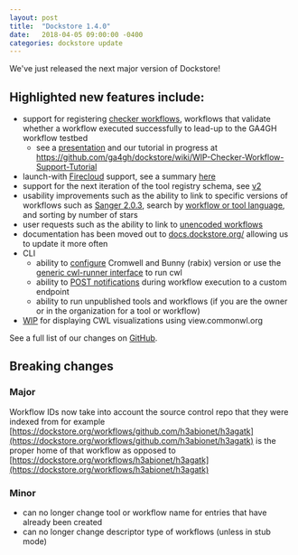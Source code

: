 ```yaml
---
layout: post
title:  "Dockstore 1.4.0"
date:   2018-04-05 09:00:00 -0400
categories: dockstore update
---
```

We've just released the next major version of Dockstore!

## Highlighted new features include:
* support for registering [checker workflows](https://docs.dockstore.org/docs/publisher-tutorials/checker-workflows/), workflows that validate whether a workflow executed successfully to lead-up to the GA4GH workflow testbed
  * see a [presentation](https://docs.google.com/presentation/d/1VXdReGYXayzO7Jr-9XaLHNv6Wt46CwfvkfFDR8OEgJM/edit?usp=sharing) and our tutorial in progress at https://github.com/ga4gh/dockstore/wiki/WIP-Checker-Workflow-Support-Tutorial 
* launch-with [Firecloud](https://software.broadinstitute.org/firecloud/) support, see a summary [here](https://docs.dockstore.org/docs/user-tutorials/firecloud-launch-with/)
* support for the next iteration of the tool registry schema, see [v2](https://github.com/ga4gh/tool-registry-service-schemas/releases/tag/2.0.0-beta.1)
* usability improvements such as the ability to link to specific versions of workflows such as [Sanger 2.0.3](https://dockstore.org/containers/quay.io/pancancer/pcawg-sanger-cgp-workflow:2.0.3), search by [workflow or tool language](https://dockstore.org/search?_type=tool&descriptorType=cwl&searchMode=files), and sorting by number of stars
* user requests such as the ability to link to [unencoded workflows](https://github.com/ga4gh/dockstore/issues/1097) 
* documentation has been moved out to [docs.dockstore.org/](https://docs.dockstore.org/) allowing us to update it more often
* CLI
  * ability to [configure](https://docs.dockstore.org/docs/publisher-tutorials/advanced-features/#alternative-cwl-launchers) Cromwell and Bunny (rabix) version or use the [generic cwl-runner interface](https://github.com/common-workflow-language/cwltool/blob/master/cwltool/schemas/v1.1.0-dev1/cwl-runner.cwl) to run cwl
  * ability to [POST notifications](https://docs.dockstore.org/docs/user-tutorials/launch/#notifications) during workflow execution to a custom endpoint
  * ability to run unpublished tools and workflows (if you are the owner or in the organization for a tool or workflow)
* [WIP](https://github.com/ga4gh/dockstore/issues/1058) for displaying CWL visualizations using view.commonwl.org 

See a full list of our changes on [GitHub](https://github.com/ga4gh/dockstore/milestone/15).

## Breaking changes
### Major
Workflow IDs now take into account the source control repo that they were indexed from for example [https://dockstore.org/workflows/github.com/h3abionet/h3agatk](https://dockstore.org/workflows/github.com/h3abionet/h3agatk) is the proper home of that workflow as opposed to [https://dockstore.org/workflows/h3abionet/h3agatk](https://dockstore.org/workflows/h3abionet/h3agatk) 
### Minor
* can no longer change tool or workflow name for entries that have already been created
* can no longer change descriptor type of workflows (unless in stub mode)
